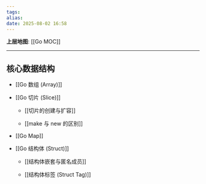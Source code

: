 ```yaml
---
tags: 
alias: 
date: 2025-08-02 16:58
---
```


**上层地图**: [[Go MOC]]

---
## 核心数据结构

- [[Go 数组 (Array)]]

- [[Go 切片 (Slice)]]

    - [[切片的创建与扩容]]

    - [[make 与 new 的区别]]

- [[Go Map]]

- [[Go 结构体 (Struct)]]

    - [[结构体嵌套与匿名成员]]

    - [[结构体标签 (Struct Tag)]]